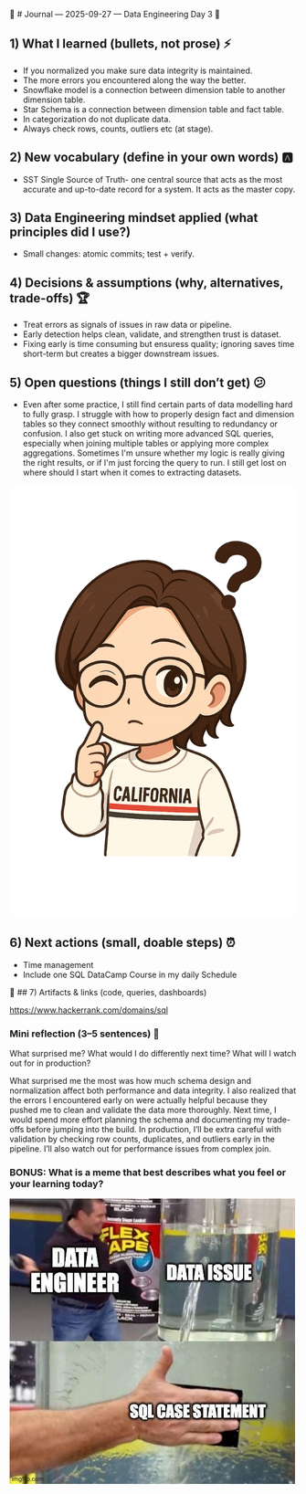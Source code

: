 🚀 # Journal — 2025-09-27 — Data Engineering Day 3 🚀

## 1) What I learned (bullets, not prose) ⚡

- If you normalized you make sure data integrity is maintained. 
- The more errors you encountered along the way the better. 
- Snowflake model is a connection between dimension table to another dimension table. 
- Star Schema is a connection between dimension table and fact table. 
- In categorization do not duplicate data. 
- Always check rows, counts, outliers etc (at stage). 

## 2) New vocabulary (define in your own words) 🅰️

- SST Single Source of Truth- one central source that acts as the most accurate and up-to-date record for a system. It acts as the master copy. 

## 3) Data Engineering mindset applied (what principles did I use?)

- Small changes: atomic commits; test + verify.

## 4) Decisions & assumptions (why, alternatives, trade-offs) 🏆

- Treat errors as signals of issues in raw data or pipeline.
- Early detection helps clean, validate, and strengthen trust is dataset. 
- Fixing early is time consuming but ensuress quality; ignoring saves time short-term but creates a bigger downstream issues. 

## 5) Open questions (things I still don’t get) 😕

- Even after some practice, I still find certain parts of data modelling hard to fully grasp. I struggle with how to properly design fact and dimension tables so they connect smoothly without resulting to redundancy or confusion. I also get stuck on writing more advanced SQL queries, especially when joining multiple tables or applying more complex aggregations. Sometimes I'm unsure whether my logic is really giving the right results, or if I'm just forcing the query to run. I still get lost on where should I start when it comes to extracting datasets. 

![Alt text](../assets/curious.png "how to join tables?")

## 6) Next actions (small, doable steps) ⏰

- Time management
- Include one SQL DataCamp Course in my daily Schedule

📖 ## 7) Artifacts & links (code, queries, dashboards)

https://www.hackerrank.com/domains/sql

### Mini reflection (3–5 sentences) 🎊
What surprised me? What would I do differently next time? What will I watch out for in production? 

What surprised me the most was how much schema design and normalization affect both performance and data integrity. I also realized that the errors I encountered early on were actually helpful because they pushed me to clean and validate the data more thoroughly. Next time, I would spend more effort planning the schema and documenting my trade-offs before jumping into the build. In production, I’ll be extra careful with validation by checking row counts, duplicates, and outliers early in the pipeline. I’ll also watch out for performance issues from complex join. 


### BONUS: What is a meme that best describes what you feel or your learning today?

![Alt text](../assets/data.jpg "data?")
